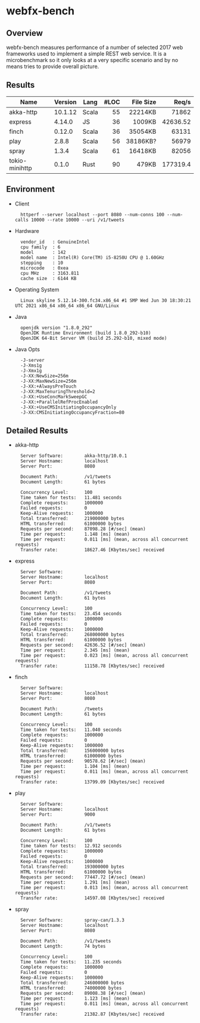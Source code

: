 # webfx-bench

## Overview

webfx-bench measures performance of a number of selected 2017 web frameworks used to implement a simple REST web service. It is a microbenchmark so it only looks at a very specific scenario and by no means tries to provide overall picture.

## Results

| Name           | Version | Lang  | #LOC | File Size | Req/s     |
|----------------|---------|-------|-----:|----------:|----------:|
| akka-http      | 10.1.12 | Scala | 55   | 22214KB   | 71862
| express        | 4.14.0  | JS    | 36   | 1009KB    | 42636.52
| finch          | 0.12.0  | Scala | 36   | 35054KB   | 63131
| play           | 2.8.8   | Scala | 56   | 38186KB?  | 56979
| spray          | 1.3.4   | Scala | 61   | 16418KB   | 82056
| tokio-minihttp | 0.1.0   | Rust  | 90   | 479KB     | 177319.4

## Environment

* Client

        httperf --server localhost --port 8080 --num-conns 100 --num-calls 10000 --rate 10000 --uri /v1/tweets

* Hardware

        vendor_id   : GenuineIntel
        cpu family  : 6
        model       : 142
        model name  : Intel(R) Core(TM) i5-8250U CPU @ 1.60GHz
        stepping    : 10
        microcode   : 0xea
        cpu MHz     : 3163.811
        cache size  : 6144 KB

* Operating System

        Linux skyline 5.12.14-300.fc34.x86_64 #1 SMP Wed Jun 30 18:30:21 UTC 2021 x86_64 x86_64 x86_64 GNU/Linux

* Java

        openjdk version "1.8.0_292"
        OpenJDK Runtime Environment (build 1.8.0_292-b10)
        OpenJDK 64-Bit Server VM (build 25.292-b10, mixed mode)

* Java Opts

        -J-server
        -J-Xms1g
        -J-Xmx1g
        -J-XX:NewSize=256m
        -J-XX:MaxNewSize=256m
        -J-XX:+AlwaysPreTouch
        -J-XX:MaxTenuringThreshold=2
        -J-XX:+UseConcMarkSweepGC
        -J-XX:+ParallelRefProcEnabled
        -J-XX:+UseCMSInitiatingOccupancyOnly
        -J-XX:CMSInitiatingOccupancyFraction=80

## Detailed Results

* akka-http

        Server Software:        akka-http/10.0.1
        Server Hostname:        localhost
        Server Port:            8080

        Document Path:          /v1/tweets
        Document Length:        61 bytes

        Concurrency Level:      100
        Time taken for tests:   11.481 seconds
        Complete requests:      1000000
        Failed requests:        0
        Keep-Alive requests:    1000000
        Total transferred:      219000000 bytes
        HTML transferred:       61000000 bytes
        Requests per second:    87098.28 [#/sec] (mean)
        Time per request:       1.148 [ms] (mean)
        Time per request:       0.011 [ms] (mean, across all concurrent requests)
        Transfer rate:          18627.46 [Kbytes/sec] received

* express

        Server Software:
        Server Hostname:        localhost
        Server Port:            8080

        Document Path:          /v1/tweets
        Document Length:        61 bytes

        Concurrency Level:      100
        Time taken for tests:   23.454 seconds
        Complete requests:      1000000
        Failed requests:        0
        Keep-Alive requests:    1000000
        Total transferred:      268000000 bytes
        HTML transferred:       61000000 bytes
        Requests per second:    42636.52 [#/sec] (mean)
        Time per request:       2.345 [ms] (mean)
        Time per request:       0.023 [ms] (mean, across all concurrent requests)
        Transfer rate:          11158.78 [Kbytes/sec] received

* finch

        Server Software:
        Server Hostname:        localhost
        Server Port:            8080

        Document Path:          /tweets
        Document Length:        61 bytes

        Concurrency Level:      100
        Time taken for tests:   11.040 seconds
        Complete requests:      1000000
        Failed requests:        0
        Keep-Alive requests:    1000000
        Total transferred:      156000000 bytes
        HTML transferred:       61000000 bytes
        Requests per second:    90578.62 [#/sec] (mean)
        Time per request:       1.104 [ms] (mean)
        Time per request:       0.011 [ms] (mean, across all concurrent requests)
        Transfer rate:          13799.09 [Kbytes/sec] received

* play

        Server Software:
        Server Hostname:        localhost
        Server Port:            9000

        Document Path:          /v1/tweets
        Document Length:        61 bytes

        Concurrency Level:      100
        Time taken for tests:   12.912 seconds
        Complete requests:      1000000
        Failed requests:        0
        Keep-Alive requests:    1000000
        Total transferred:      193000000 bytes
        HTML transferred:       61000000 bytes
        Requests per second:    77447.72 [#/sec] (mean)
        Time per request:       1.291 [ms] (mean)
        Time per request:       0.013 [ms] (mean, across all concurrent requests)
        Transfer rate:          14597.08 [Kbytes/sec] received

* spray

        Server Software:        spray-can/1.3.3
        Server Hostname:        localhost
        Server Port:            8080

        Document Path:          /v1/tweets
        Document Length:        74 bytes

        Concurrency Level:      100
        Time taken for tests:   11.235 seconds
        Complete requests:      1000000
        Failed requests:        0
        Keep-Alive requests:    1000000
        Total transferred:      246000000 bytes
        HTML transferred:       74000000 bytes
        Requests per second:    89008.38 [#/sec] (mean)
        Time per request:       1.123 [ms] (mean)
        Time per request:       0.011 [ms] (mean, across all concurrent requests)
        Transfer rate:          21382.87 [Kbytes/sec] received

